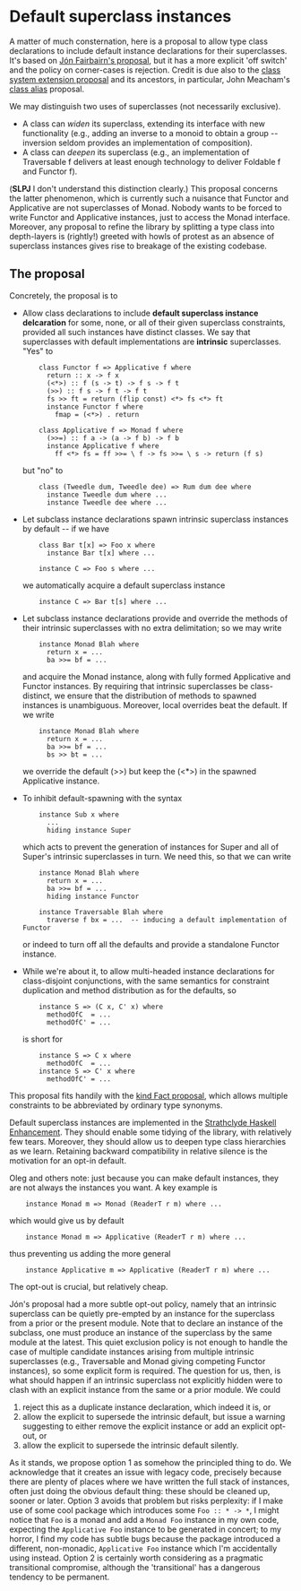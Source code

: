 # Default superclass instances



A matter of much consternation, here is a proposal to allow type class declarations to include default instance declarations for their superclasses. It's based on [
Jón Fairbairn's proposal](http://www.haskell.org//pipermail/haskell-prime/2006-August/001587.html), but it has a more explicit 'off switch' and the policy on corner-cases is rejection. Credit is due also to the [
class system extension proposal](http://www.haskell.org/haskellwiki/Class_system_extension_proposal) and its ancestors, in particular, John Meacham's [
class alias](http://repetae.net/recent/out/classalias.html) proposal.



We may distinguish two uses of superclasses (not necessarily exclusive). 


- A class can *widen* its superclass, extending its interface with new functionality (e.g., adding an inverse to a monoid to obtain a group -- inversion seldom provides an implementation of composition). 
- A class can *deepen* its superclass (e.g., an implementation of Traversable f delivers at least enough technology to deliver Foldable f and Functor f). 


(**SLPJ** I don't understand this distinction clearly.) This proposal concerns the latter phenomenon, which is currently such a nuisance that Functor and Applicative are not superclasses of Monad. Nobody wants to be forced to write Functor and Applicative instances, just to access the Monad interface. Moreover, any proposal to refine the library by splitting a type class into depth-layers is (rightly!) greeted with howls of protest as an absence of superclass instances gives rise to breakage of the existing codebase.


## The proposal



Concretely, the proposal is to


- Allow class declarations to include **default superclass instance delcaration** for some, none, or all of their given superclass constraints, provided all such instances have distinct classes. We say that superclasses with default implementations are **intrinsic** superclasses. "Yes" to

  ```wiki
      class Functor f => Applicative f where
        return :: x -> f x
        (<*>) :: f (s -> t) -> f s -> f t
        (>>) :: f s -> f t -> f t
        fs >> ft = return (flip const) <*> fs <*> ft
        instance Functor f where
          fmap = (<*>) . return

      class Applicative f => Monad f where
        (>>=) :: f a -> (a -> f b) -> f b
        instance Applicative f where
          ff <*> fs = ff >>= \ f -> fs >>= \ s -> return (f s)
  ```

  but "no" to

  ```wiki
      class (Tweedle dum, Tweedle dee) => Rum dum dee where
        instance Tweedle dum where ...
        instance Tweedle dee where ...
  ```

- Let subclass instance declarations spawn intrinsic superclass instances by default -- if we have

  ```wiki
      class Bar t[x] => Foo x where
        instance Bar t[x] where ...

      instance C => Foo s where ...
  ```

  we automatically acquire a default superclass instance

  ```wiki
      instance C => Bar t[s] where ...
  ```

- Let subclass instance declarations provide and override the methods of their intrinsic superclasses with no extra delimitation; so we may write

  ```wiki
      instance Monad Blah where
        return x = ...
        ba >>= bf = ...
  ```

  and acquire the Monad instance, along with fully formed Applicative and Functor instances. By requiring that intrinsic superclasses be class-distinct, we ensure that the distribution of methods to spawned instances is unambiguous. Moreover, local overrides beat the default. If we write

  ```wiki
      instance Monad Blah where
        return x = ...
        ba >>= bf = ...
        bs >> bt = ...
  ```

  we override the default (\>\>) but keep the (\<\*\>) in the spawned Applicative instance.

- To inhibit default-spawning with the syntax

  ```wiki
      instance Sub x where
        ...
        hiding instance Super
  ```

  which acts to prevent the generation of instances for Super and all of Super's intrinsic superclasses in turn. We need this, so that we can write

  ```wiki
      instance Monad Blah where
        return x = ...
        ba >>= bf = ...
        hiding instance Functor

      instance Traversable Blah where
        traverse f bx = ...  -- inducing a default implementation of Functor
  ```

  or indeed to turn off all the defaults and provide a standalone Functor instance.

- While we're about it, to allow multi-headed instance declarations for class-disjoint conjunctions, with the same semantics for constraint duplication and method distribution as for the defaults, so

  ```wiki
      instance S => (C x, C' x) where
        methodOfC  = ...
        methodOfC' = ...
  ```

  is short for

  ```wiki
      instance S => C x where
        methodOfC  = ...
      instance S => C' x where
        methodOfC' = ...
  ```


This proposal fits handily with the [kind Fact proposal](kind-fact), which allows multiple constraints to be abbreviated by ordinary type synonyms.



Default superclass instances are implemented in the [
Strathclyde Haskell Enhancement](http://personal.cis.strath.ac.uk/~conor/pub/she/superclass.html). They should enable some tidying of the library, with relatively few tears. Moreover, they should allow us to deepen type class hierarchies as we learn. Retaining backward compatibility in relative silence is the motivation for an opt-in default.



Oleg and others note: just because you can make default instances, they are not always the instances you want. A key example is


```wiki
    instance Monad m => Monad (ReaderT r m) where ...
```


which would give us by default


```wiki
    instance Monad m => Applicative (ReaderT r m) where ...
```


thus preventing us adding the more general


```wiki
    instance Applicative m => Applicative (ReaderT r m) where ...
```


The opt-out is crucial, but relatively cheap.



Jón's proposal had a more subtle opt-out policy, namely that an intrinsic superclass can be quietly pre-empted by an instance for the superclass from a prior or the present module. Note that to declare an instance of the subclass, one must produce an instance of the superclass by the same module at the latest. This quiet exclusion policy is not enough to handle the case of multiple candidate instances arising from multiple intrinsic superclasses (e.g., Traversable and Monad giving competing Functor instances), so some explicit form is required. The question for us, then, is what should happen if an intrinsic superclass not explicitly hidden were to clash with an explicit instance from the same or a prior module. We could


1. reject this as a duplicate instance declaration, which indeed it is, or
1. allow the explicit to supersede the intrinsic default, but issue a warning suggesting to either remove the explicit instance or add an explicit opt-out, or
1. allow the explicit to supersede the intrinsic default silently.


As it stands, we propose option 1 as somehow the principled thing to do. We acknowledge that it creates an issue with legacy code, precisely because there are plenty of places where we have written the full stack of instances, often just doing the obvious default thing: these should be cleaned up, sooner or later. Option 3 avoids that problem but risks perplexity: if I make use of some cool package which introduces some `Foo :: * -> *`, I might notice that `Foo` is a monad and add a `Monad Foo` instance in my own code, expecting the `Applicative Foo` instance to be generated in concert; to my horror, I find my code has subtle bugs because the package introduced a different, non-monadic, `Applicative Foo` instance which I'm accidentally using instead. Option 2 is certainly worth considering as a pragmatic transitional compromise, although the 'transitional' has a dangerous tendency to be permanent.



